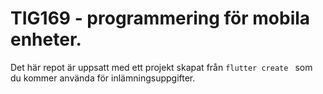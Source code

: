 # TIG169 - programmering för mobila enheter.

Det här repot är uppsatt med ett projekt skapat från `flutter create ` som du kommer använda för inlämningsuppgifter.
